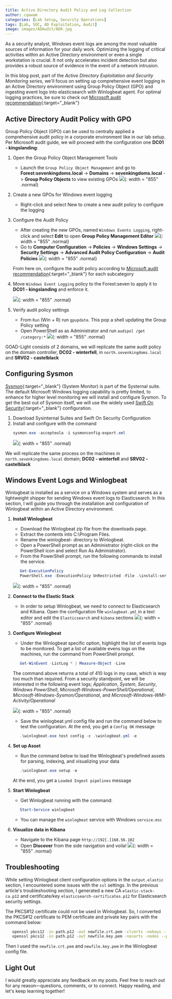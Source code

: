 ```yaml
---
title: Active Directory Audit Policy and Log Collection
author: cqawam
categories: [Lab Setup, Security Operations]
tags: [Lab, SOC, AD Exploitation, Audit]
image: images/ADAudit/AD0.jpg
---
```


As a security analyst, Windows event logs are among the most valuable sources of information for your daily work. Optimizing the logging of critical activities within an Active Directory environment or even a single workstation is crucial. It not only accelerates incident detection but also provides a robust source of evidence in the event of a network intrusion. 

In this blog post, part of the *Active Directory Exploitation and Security Monitoring series*, we'll focus on setting up comprehensive event logging in an Active Directory environment using Group Policy Object (GPO) and ingesting event logs into elasticsearch with Winlogbeat agent. For optimal logging practices, be sure to check out [Microsoft audit recommendation](https://learn.microsoft.com/en-us/windows-server/identity/ad-ds/plan/security-best-practices/audit-policy-recommendations){:target="_blank"}


## Active Directory Audit Policy with GPO
Group Policy Object (GPO) can be used to centrally applied a comprehensive audit policy in a corporate environment like in our lab setup. Per Microsoft audit guide, we will proceed with the configuration one **DC01 - kingslanding**:

1. Open the Group Policy Object Management Tools
    - Launch the `Group Policy Object Management` and go to **Forest:sevenkingdoms.local** -> **Domains** -> **sevenkingdoms.local** -> **Group Policy Objects** to view existing GPOs
    ![](images/ADAudit/AD1.jpg){: width = "855" .normal}

2. Create a new GPOs for Windows event logging
    - Right-click and select New to create a new audit policy to configure the logging
 
3. Configure the Audit Policy
    - After creating the new GPOs, named `Windows Events Logging`, right-click and select **Edit** to open **Group Policy Management Editor**
    ![](images/ADAudit/AD2.jpg){: width = "855" .normal}
    - Go to **Computer Configuration** -> **Policies** -> **Windows Settings** -> **Security Settings** -> **Advanced Audit Policy Configuration** -> **Audit Policies**
    ![](images/ADAudit/AD3.jpg){: width = "855" .normal}  
    
    From here on, configure the audit policy according to [Microsoft audit recommendation](https://learn.microsoft.com/en-us/windows-server/identity/ad-ds/plan/security-best-practices/audit-policy-recommendations){:target="_blank"} for each subcategory
    
4. Move `Windows Event Logging` policy to the Forest:seven to apply it to **DC01 - kingslanding** and enforce it.  

    ![](images/ADAudit/AD4.jpg){: width = "855" .normal}
5. Verify audit policy settings
    - From `Run` (Win + R) run `gpupdate`. This pop a shell updating the Group Policy setting
    - Open PowerShell as as Administrator and run `audipol /get /category:*`
    ![](images/ADAudit/AD5.jpg){: width = "855" .normal}



GOAD-Light consists of 2 domains, we will replicate the same audit policy on the domain controller, **DC02 - winterfell**, in `north.sevenkingdoms.local` and **SRV02 - castelblack**

## Configuring Sysmon
[Sysmon](https://docs.microsoft.com/en-us/sysinternals/){:target="_blank"} (System Monitor) is part of the Systernal suite. The default Microsoft Windows logging capability is pretty limited, to enhance for higher level monitoring we will install and configure Sysmon.
To get the best out of Sysmon itself, we will use the widely used [Swift On Security](https://github.com/SwiftOnSecurity/sysmon-config){:target="_blank"} configuration.

1. Download Sysinternal Suites and Swift On Security Configuration
2. Install and configure with the command 
    ```PowerShell
    sysmon.exe -accepteula -i sysmonconfig-export.xml
    ```
    ![](images/ADAudit/AD6.jpg){: width = "855" .normal} 
    
We will replicate the same process on the machines in `north.sevenkingdoms.local` domain; **DC02 - winterfell** and **SRV02 - castelblack**


## Windows Event Logs and Winlogbeat
Winlogbeat is installed as a service on a Windows system and serves as a lightweight shipper for sending Windows event logs to Elasticsearch. In this section, I will guide you through the installation and configuration of Winlogbeat within an Active Directory environment.  

1. **Install Winlogbeat**
   - Download the Winlogbeat zip file from the downloads page.
   - Extract the contents into C:\Program Files.
   - Rename the winlogbeat-<version> directory to Winlogbeat.
   - Open a PowerShell prompt as an Administrator (right-click on the PowerShell icon and select Run As Administrator).
   - From the PowerShell prompt, run the following commands to install the service.
   ```PowerShell
      Get-ExecutionPolicy
      PowerShell.exe -ExecutionPolicy UnRestricted -File .\install-service-winlogbeat.ps1
   ```
    ![](images/ADAudit/AD7.jpg){: width = "855" .normal}
   
2. **Connect to the Elastic Stack**  
    - In order to setup Winlogbeat, we need to connect to Elasticsearch and Kibana. Open the configuration file `winlogbeat.yml` in a text editor and edit the `Elasticsearch` and `kibana` sections 
    ![](images/ADAudit/AD8.jpg){: width = "855" .normal}
    
3. **Configure Winlogbeat**
    - Under the Winlogbeat specific option, highlight the list of events logs to be monitored.  To get a list of available evens logs on the machines, run the command from PowerShell prompt.
    ```PowerShell
       Get-WinEvent -ListLog * | Measure-Object -Line
    ```
    The command above returns a total of 410 logs in my case, which is way too much than required. From a security standpoint, we will be interested in the following event logs; *Application*, *System*, *Security*, *Windows PowerShell*, *Microsoft-Windows-PowerShell/Operational*, *Microsoft-Windows-Sysmon/Operational*, and *Microsoft-Windows-WMI-Activity/Operational*
    
    ![](images/ADAudit/AD9.jpg){: width = "855" .normal}
    
    - Save the winlogbeat.yml config file and run the command below to test the configuration. At the end, you get a `Config OK` message
    ```PowerShell
       .\winlogbeat.exe test config -c .\winlogbeat.yml -e
   ```
 
4. **Set up Asset**
    - Run the command below to load the Winlogbeat's predefined assets for parsing, indexing, and visualizing your data
    ```PowerShell
       .\winlogbeat.exe setup -e
    ```
    At the end, you get a `Loaded Ingest pipelines` message
    
5. **Start Winlogbeat**
    - Get Winlogbeat running with the command:
    ```PowerShell
       Start-Service winlogbeat
    ```
    - You can manage the `winlogbeat` service with Windows `service.msc`
    
6. **Visualize data in Kibana**
    - Navigate to the Kibana page `http://192[.]168.56.102`
    - Open **Discover** from the side navigation and voila!
    ![](images/ADAudit/AD10.jpg){: width = "855" .normal}
    
   
   
## Troubleshooting
While setting Winlogbeat client configuration options in the `output.elastic` section, I encountered some issues with the `ssl` settings. In the previous article's troubleshooting section, I generated a new CA `elastic-stack-ca.p12` and certificate/key `elasticsearch-certificates.p12` for Elasticsearch security settings.

The PKCS#12 certificate could not be used in Winlogbeat. So, I converted the PKCS#12 certificate to PEM certificate and private key pairs with the command below:


```bash
   openssl pkcs12 -in path.p12 -out newfile.crt.pem -clcerts -nokeys --passin 'pass:<password-here>'
   openssl pkcs12 -in path.p12 -out newfile.key.pem -nocerts -nodes --passin 'pass:<password-here>'
```
Then I used the `newfile.crt.pem` and `newfile.key.pem` in the Winlogbeat config file.


## Light Out
I would greatly appreciate any feedback on my posts. Feel free to reach out for any reason—questions, comments, or to connect. Happy reading, and let's keep learning together!